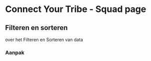 
# Connect Your Tribe - Squad page

## Filteren en sorteren
over het Filteren en Sorteren van data

### Aanpak

